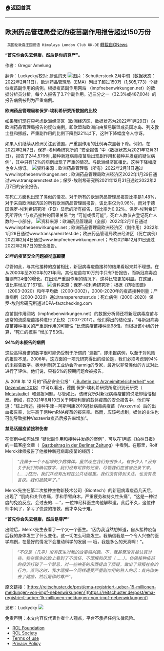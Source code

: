 ###  [:house:返回首頁](https://github.com/ourhimalayas/txt)
---


## 欧洲药品管理局登记的疫苗副作用报告超过150万份
` 英国伦敦喜庄园德语 Himalaya London Club UK-DE` [轉載自GNews](https://gnews.org/zh-hans/2043612/)

**“首先你会失去健康，然后是你的尊严”。**

作者：Gregor Amelung

翻译：Luckycky/校对: 蔚蓝的天
![](https://assets.gnews.org/wp-content/uploads/2022/02/image1-2.jpeg)图片：Schutterstock
2月中旬（数据状态：2022年2月11日），欧洲药品管理局（EMA）列出了超过150万（1,505,773）个疑似疫苗副作用的病例。根据疫苗副作用网站 （impfnebenwirkungen.net）的数据分析员分析，每个人报告了3.7个副作用。近三分之一（32.3%或487,004）的报告病例被列为严重病例。

**欧洲药品管理局和保罗-埃利希研究所数据的比较**

如果我们现在只考虑欧洲经济区（欧洲经济区，数据状态为2022年1月29日）向欧洲药品管理局报告的疑似病例，即欧盟和欧洲自由贸易联盟成员国冰岛、列支敦士登和挪威，严重副作用的比例下降到22%以下，这种下降幅度令人惊讶。

如果人们继续从欧洲关注到德国，严重副作用的比例再次显著下降。例如，在2022年2月7日，保罗-埃利希研究所的 “安全报告 ”中（数据状态为2021年12月31日），报告了244,576例 „接种新冠病毒疫苗后出现副作用和接种并发症的疑似病例”，其中只有12%的病例出现了严重的情况。与欧洲经济区相比，这种下降幅度也令人惊讶。
![](https://assets.gnews.org/wp-content/uploads/2022/02/IMAGE-2022-02-21-131709.jpg)资料来源：欧洲药品管理局（所有）2022年2月11日通过www.impfnebenwirkungen.net；欧洲药品管理局欧洲经济区2022年1月29日通过www.transparenztest.de；保罗-埃利希研究所2021年12月31日通过2022年2月7日的安全报告。

在死亡方面也出现了类似的情况。对于所有的欧洲药品管理局报告比率是1.48%，对于来自欧洲经济区的所有欧洲药品管理局报告，该比率仅为0.96%，而对于德国保罗-埃利希研究所（PEI）显示的所有报告，该比率为0.92%。保罗-埃利希研究所评估 “与疫苗接种的因果关系 ”为 “可能或很可能”，死亡人数仅占登记死亡人数的一小部分。
![](https://assets.gnews.org/wp-content/uploads/2022/02/IMAGE-2022-02-21-131713.jpg)资料来源：欧洲药品管理局（全部）2022年2月11日通过www.impfnebenwirkungen.net；欧洲药品管理局欧洲经济区（副作用）2022年1月29日通过www.transparenztest.de；欧洲药品管理局欧洲经济区（死亡病例）2022年2月4日通过www.impfnebenwirkungen.net；PEI2021年12月31日通过2022年2月7日的安全报告。

**21年的疫苗安全问题被彻底颠覆**

尽管如此，与其他接种的疫苗相比，新冠病毒疫苗接种的结果看起来并不理想。在从2000年至2020年的21年间，其他疫苗每10万剂中只有7份报告，而新冠病毒疫苗则有24倍的增长。在出现严重副作用的情况下，这种比较更加明显。在这里，该比率增加了167倍。
![](https://assets.gnews.org/wp-content/uploads/2022/02/IMAGE-2022-02-20-191906.jpg)资料来源：保罗-埃利希研究所；根据《药物图谱》（2003-2020）和年平均数（2000-2002），2000-2020年的疫苗接种剂量；严重病例（2000-2020）通过transparenztest.de；死亡病例（2000-2020）保罗-埃利希研究所通过DPA-factchecking.com

疫苗副作用网站（impfnebenwirkungen.net）的数据分析师还将新冠病毒疫苗与通常的流感疫苗接种进行了比较（2007-2017）。他们得出的结论是，“与新冠病毒疫苗接种相关的严重副作用的可能性 ”比流感疫苗接种高98倍。而根据该小组的计算，“死亡的概率 ”增加了53倍。

**94%的未报告的病例**

这些高得离谱的数字很可能仍受制于所谓的 “漏报”，即未报病例，以至于对风险的报告不足。2006年，这方面的一项元研究得出的结论是，我们必须考虑到94%的未报告数字。奥地利制药工业协会Pharmig的专家，最近以非常类似的方式对此进行了评估。他们说，只有6%的预期问题会被报告。

从 2018 年 12 月的“药品安全公报”（„[Bulletin zur Arzneimittelsicherheit“ von Dezember 2018](https://www.pei.de/SharedDocs/Downloads/DE/newsroom/bulletin-arzneimittelsicherheit/2018/4-2018.pdf?__blob=publicationFile&amp;v=2)）中可以看出，德国 保罗-埃利希研究所意识到元研究（ [Metastudie](https://pubmed.ncbi.nlm.nih.gov/16689555/)）和漏报问题。尽管如此，该研究所对新冠病毒疫苗的说法却恰恰相反。例如，在2021年6月10日关于阿斯利康的载体疫苗的安全报告中，他们写道：“综上所述，接种牛津－阿斯利康2019冠状病毒病疫苗（Vaxzevria）后的出血报告率，似乎高于两种mRNA疫苗的报告率。然而，应该考虑到，媒体的关注也可能导致接种Vaxzevria疫苗后报告率增加”。

**禁忌话题疫苗接种伤害**

在惯例中如何处理 “疑似副作用和接种并发症的案例”，可以在1月底《柏林日报》的一篇客座文章（  [Gastbeitrag in der Berliner Zeitung](https://www.berliner-zeitung.de/news/seit-meiner-impfung-ist-nichts-mehr-wie-es-war-li.207931)）中看到。在那里，Rolf Merck律师报告了他接种新冠病毒疫苗的经历：


> *“我属于一个不起眼的少数群体。虽然现在我们有很多人。有多少人？没有关于我们的确切数字，我们没有可靠的记录，尽管我们应该被记录下来。(……)然而，我们并没有出现在公共话题里。我们没有得到关注，也没有发言权。我们被禁声了。”*


Merck先生在第二次接种生物新技术公司（Biontech）的新冠病毒疫苗几天后，出现了 “肌肉和关节疼痛，手和手臂麻木，严重疲劳和持久性头痛”。“这是一种过度的免疫反应，会过去的……”，一位神经科医生向他解释道。此后不久，这位律师中风了，多亏了快速的抢救，他才幸免于难。

**“首先你会失去健康，然后是尊严”**

出院后，Merck先生去看了一个又一个医生。“因为我当然想知道，自从接种疫苗后我的身体发生了什么变化。这一切怎么可能发生。我确信我是一个令人兴奋的医学病例，在最好的情况下会推动科学的发展 — 哦，我是多么的天真啊！”。


> *“不仅是（几乎）没有医生对我的故事感兴趣。不，我甚至没有被认真对待。我在医生的脸上看到了不信任、不理解和厌烦（……）。仿佛接种疫苗的投诉打破了一个禁忌，对一些神圣的东西提出了质疑，做出了背叛社会的行为。直到这时，我才理解一个同样遭受严重副作用的熟人的话：首先你失去了健康，然后是你的尊严”。*


原文链接：[https://reitschuster.de/post/ema-registriert-ueber-15-millionen-meldungen-von-impf-nebenwirkungen/](https://reitschuster.de/post/ema-registriert-ueber-15-millionen-meldungen-von-impf-nebenwirkungen/)

发布：Luckycky
![](https://assets.gnews.org/wp-content/uploads/2021/09/战鹰团新logo2021-07-01-1.jpg)
 

免责声明：本文内容仅代表作者个人观点，平台不承担任何法律风险。

- [ROL Foundation](https://rolfoundation.org/)
- [ROL Society](https://rolsociety.org/)
- [Terms of use](https://gnews.org/terms-of-use-3/)
- [Privacy Policy](https://gnews.org/privacy-policy/)
